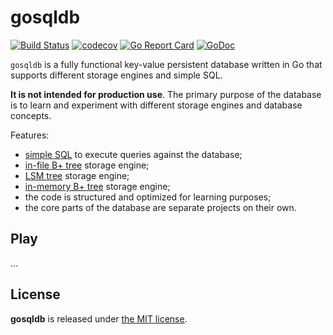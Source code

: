 # gosqldb

[![Build Status](https://app.travis-ci.com/krasun/gosqldb.svg?branch=main)](https://app.travis-ci.com/krasun/gosqldb)
[![codecov](https://codecov.io/gh/krasun/gosqldb/branch/main/graph/badge.svg?token=8NU6LR4FQD)](https://codecov.io/gh/krasun/gosqldb)
[![Go Report Card](https://goreportcard.com/badge/github.com/krasun/gosqldb)](https://goreportcard.com/report/github.com/krasun/gosqldb)
[![GoDoc](https://godoc.org/https://godoc.org/github.com/krasun/gosqldb?status.svg)](https://godoc.org/github.com/krasun/gosqldb)

`gosqldb` is a fully functional key-value persistent database written in Go that supports different storage engines and simple SQL. 

**It is not intended for production use**. The primary purpose of the database is to learn and experiment with different storage engines and database concepts. 

Features: 
- [simple SQL](https://github.com/krasun/gosqlparser) to execute queries against the database; 
- [in-file B+ tree](https://github.com/krasun/fbptree) storage engine; 
- [LSM tree](https://github.com/krasun/lsmtree) storage engine;
- [in-memory B+ tree](https://github.com/krasun/bptree) storage engine;  
- the code is structured and optimized for learning purposes; 
- the core parts of the database are separate projects on their own. 

## Play 

... 

## License 

**gosqldb** is released under [the MIT license](LICENSE).
